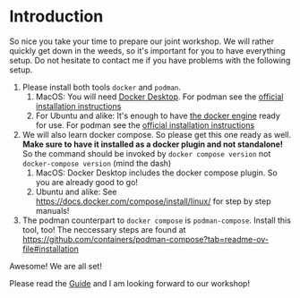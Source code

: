 # Introduction

So nice you take your time to prepare our joint workshop. We will rather
quickly get down in the weeds, so it's important for you to have everything
setup. Do not hesitate to contact me if you have problems with the following
setup.

1. Please install both tools `docker` and `podman`.
   1. MacOS: You will need [Docker
      Desktop](https://docs.docker.com/desktop/install/mac-install/). For
      podman see the [official installation
      instructions](https://podman.io/docs/installation#macos)
   1. For Ubuntu and alike: It's enough to have [the docker
      engine](https://docs.docker.com/engine/install/) ready for use. For
      podman see the [official installation
      instructions](https://podman.io/docs/installation#macos)
1. We will also learn docker compose. So please get this one ready as well.
   **Make sure to have it installed as a docker plugin and not standalone!** So
   the command should be invoked by `docker compose version` not
   `docker-compose version` (mind the dash)
    1. MacOS: Docker Desktop includes the docker compose plugin. So you are
       already good to go!
    1. Ubuntu and alike: See https://docs.docker.com/compose/install/linux/ for
       step by step manuals!
1. The podman counterpart to `docker compose` is `podman-compose`. Install this
   tool, too! The neccessary steps are found at
   https://github.com/containers/podman-compose?tab=readme-ov-file#installation

Awesome! We are all set!

Please read the [Guide](#) and I am looking forward to our workshop!
